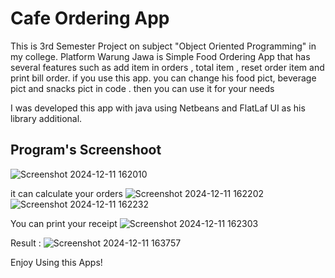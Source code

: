 # Cafe Ordering App

This is 3rd Semester Project on subject "Object Oriented Programming" in my college.
Platform Warung Jawa is Simple Food Ordering App that has several features such as add item in orders , total item , reset order item and print bill order.
if you use this app. you can change his food pict, beverage pict and snacks pict in code . then you can use it for your needs 

I was developed this app with java using Netbeans and FlatLaf UI as his library additional. 

## Program's Screenshoot
![Screenshot 2024-12-11 162010](https://github.com/user-attachments/assets/5a0e5076-b628-471b-bafe-8c58dff3bd9d)


it can calculate your orders
![Screenshot 2024-12-11 162202](https://github.com/user-attachments/assets/5e593962-ab7e-4a3e-9ca1-e7f5fe49cd93)
![Screenshot 2024-12-11 162232](https://github.com/user-attachments/assets/7dbc02c5-f854-41e5-8c1c-b479337ab9c9)

You can print your receipt 
![Screenshot 2024-12-11 162303](https://github.com/user-attachments/assets/7fdc09ba-0b9d-4ad0-81dd-acf50c179b66)

Result : 
![Screenshot 2024-12-11 163757](https://github.com/user-attachments/assets/a446540f-37d2-4565-9000-0645845cbf99)



Enjoy Using this Apps!
 

